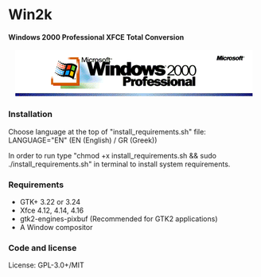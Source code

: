 # Win2k
#### Windows 2000 Professional XFCE Total Conversion

<p align="center">
<img src="logo.png" alt="Icon"/>
</p>

### Installation
Choose language at the top of "install_requirements.sh" file: LANGUAGE="EN" (EN (English) / GR (Greek))

In order to run type "chmod +x install_requirements.sh && sudo ./install_requirements.sh" in terminal to install system requirements.

### Requirements

- GTK+ 3.22 or 3.24
- Xfce 4.12, 4.14, 4.16
- gtk2-engines-pixbuf (Recommended for GTK2 applications)
- A Window compositor

### Code and license
License: GPL-3.0+/MIT

